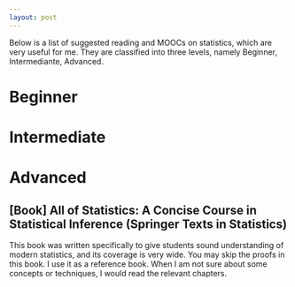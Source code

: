 ```yaml
---
layout: post
---
```

  
Below is a list of suggested reading and MOOCs on statistics, which are very useful for me. They are classified into three levels, namely Beginner, Intermediante, Advanced.

# Beginner



# Intermediate

# Advanced

## [Book] All of Statistics: A Concise Course in Statistical Inference (Springer Texts in Statistics)

This book was written specifically to give students sound understanding of modern statistics, and its coverage is very wide. You may skip the proofs in this book. I use it as a reference book. When I am not sure about some concepts or techniques, I would read the relevant chapters.